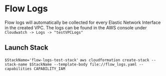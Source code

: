 # Flow Logs
Flow logs will automatically be collected for every Elastic Network Interface in the created VPC.
The logs can be found in the AWS console under `Cloudwatch -> Logs -> "testVPCLogs"`
## Launch Stack
`$StackName='flow-logs-test-stack'`
`aws cloudformation create-stack --stack-name $StackName --template-body file://flow_logs.yaml --capabilities CAPABILITY_IAM`